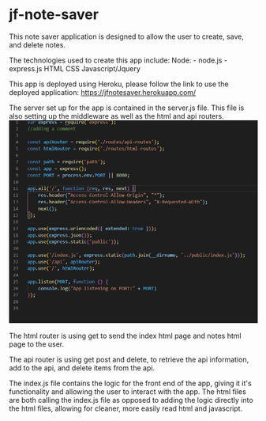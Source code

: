 # jf-note-saver

This note saver application is designed to allow the user to create, save, and delete notes.

The technologies used to create this app include:
  Node:
    - node.js
    - express.js
  HTML
  CSS
  Javascript/Jquery
  
  This app is deployed using Heroku, please follow the link to use the deployed application: https://jfnotesaver.herokuapp.com/
  
  The server set up for the app is contained in the server.js file. This file is also setting up the middleware as well as the html and api routers.
  ![server screenshot](https://github.com/JerryForsberg/jf-note-saver/blob/master/assets/note%20saver%20server.PNG)
  
  The html router is using get to send the index html page and notes html page to the user. 
  
  The api router is using get post and delete, to retrieve the api information, add to the api, and delete items from the api. 
  
  The index.js file contains the logic for the front end of the app, giving it it's functionality and allowing the user to interact with the app. The html files are both calling     the index.js file as opposed to adding the logic directly into the html files, allowing for cleaner, more easily read html and javascript.
  
  
